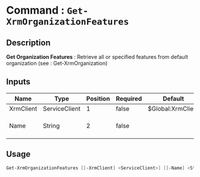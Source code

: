 ﻿# Command : `Get-XrmOrganizationFeatures` 

## Description

**Get Organization Features** : Retrieve all or specified features from default organization (see : Get-XrmOrganization)

## Inputs

Name|Type|Position|Required|Default|Description
----|----|--------|--------|-------|-----------
XrmClient|ServiceClient|1|false|$Global:XrmClient|
Name|String|2|false||Feature name to retrieve.


## Usage

```Powershell 
Get-XrmOrganizationFeatures [[-XrmClient] <ServiceClient>] [[-Name] <String>] [<CommonParameters>]
``` 


